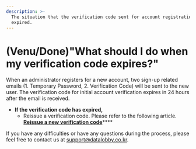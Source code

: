 ```yaml
---
description: >-
  The situation that the verification code sent for account registration gets
  expired.
---
```


# \(Venu/Done\)"What should I do when my verification code expires?"

When an administrator registers for a new account, two sign-up related emails \(1. Temporary Password, 2. Verification Code\) will be sent to the new user. The verification code for initial account verification expires in 24 hours after the email is received.

* **If the verification code has expired,** 
  * Reissue a verification code. Please refer to the following article. [**Reissue a new verification code**](../undefined-2/setup/0./1-2.-2.md)\*\*\*\*

If you have any difficulties or have any questions during the process, please feel free to contact us at support@datalobby.co.kr.

